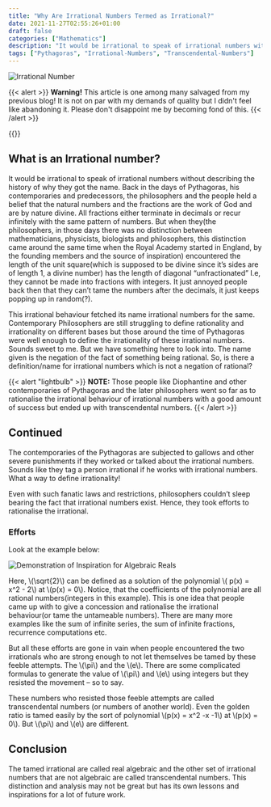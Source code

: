 ```yaml
---
title: "Why Are Irrational Numbers Termed as Irrational?"
date: 2021-11-27T02:55:26+01:00
draft: false
categories: ["Mathematics"]
description: "It would be irrational to speak of irrational numbers without describing the history of why they got ..."
tags: ["Pythagoras", "Irrational-Numbers", "Transcendental-Numbers"]
---
```


![Irrational Number](img/irrational.jpeg)

{{< alert >}}
**Warning!** This article is one among many salvaged from my previous blog! It is not on par with my demands of quality but I didn't feel like abandoning it. Please don't disappoint me by becoming fond of this.
{{< /alert >}}

{{<katex>}}

## What is an Irrational number?
It would be irrational to speak of irrational numbers without describing the history of why they got the name. Back in the days of Pythagoras, his contemporaries and predecessors, the philosophers and the people held a belief that the natural numbers and the fractions are the work of God and are by nature divine. All fractions either terminate in decimals or recur infinitely with the same pattern of numbers. But when they(the philosophers, in those days there was no distinction between mathematicians, physicists, biologists and philosophers, this distinction came around the same time when the Royal Academy started in England, by the founding members and the source of inspiration) encountered the length of the unit square(which is supposed to be divine since it’s sides are of length 1, a divine number) has the length of diagonal “unfractionated” I.e, they cannot be made into fractions with integers. It just annoyed people back then that they can’t tame the numbers after the decimals, it just keeps popping up in random(?).

This irrational behaviour fetched its name irrational numbers for the same. Contemporary Philosophers are still struggling to define rationality and irrationality on different bases but those around the time of Pythagoras were well enough to define the irrationality of these irrational numbers. Sounds sweet to me. But we have something here to look into. The name given is the negation of the fact of something being rational. So, is there a definition/name for irrational numbers which is not a negation of rational?

{{< alert "lightbulb" >}}
**NOTE:** Those people like Diophantine and other contemporaries of Pythagoras and the later philosophers went so far as to rationalise the irrational behaviour of irrational numbers with a good amount of success but ended up with transcendental numbers.
{{< /alert >}}

## Continued
The contemporaries of the Pythagoras are subjected to gallows and other severe punishments if they worked or talked about the irrational numbers. Sounds like they tag a person irrational if he works with irrational numbers. What a way to define irrationality!

Even with such fanatic laws and restrictions, philosophers couldn’t sleep bearing the fact that irrational numbers exist. Hence, they took efforts to rationalise the irrational.

### Efforts
Look at the example below:

![Demonstration of Inspiration for Algebraic Reals](img/solnpoly.gif "Demonstration of Inspiration for Algebraic Reals")

Here, \\(\sqrt{2}\\) can be defined as a solution of the polynomial \\( p(x) = x^2 - 2\\) at \\(p(x) = 0\\). Notice, that the coefficients of the polynomial are all rational numbers(integers in this example). This is one idea that people came up with to give a concession and rationalise the irrational behaviour(or tame the untameable numbers). There are many more examples like the sum of infinite series, the sum of infinite fractions, recurrence computations etc.

But all these efforts are gone in vain when people encountered the two irrationals who are strong enough to not let themselves be tamed by these feeble attempts. The \\(\pi\\) and the \\(e\\). There are some complicated formulas to generate the value of \\(\pi\\) and \\(e\\) using integers but they resisted the movement – so to say.

These numbers who resisted those feeble attempts are called transcendental numbers (or numbers of another world). Even the golden ratio is tamed easily by the sort of polynomial \\(p(x) = x^2 -x -1\\) at \\(p(x) = 0\\). But \\(\pi\\) and \\(e\\) are different.

## Conclusion
The tamed irrational are called real algebraic and the other set of irrational numbers that are not algebraic are called transcendental numbers. This distinction and analysis may not be great but has its own lessons and inspirations for a lot of future work.